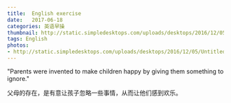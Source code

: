```yaml
---
title:  English exercise
date:   2017-06-18
categories: 英语早操
thumbnail: http://static.simpledesktops.com/uploads/desktops/2016/12/05/Untitled-1-03-01.png
tags: English
photos:
- http://static.simpledesktops.com/uploads/desktops/2016/12/05/Untitled-1-03-01.png
---
```


"Parents were invented to make children happy by giving them something to ignore."
<p>父母的存在，是有意让孩子忽略一些事情，从而让他们感到欢乐。</p>
